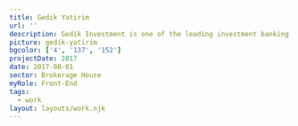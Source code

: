 ```yaml
---
title: Gedik Yatirim
url: ''
description: Gedik Investment is one of the leading investment banking advisory and brokerage firms in Turkey, providing research and brokerage services to domestic and foreign clients.
picture: gedik-yatirim
bgcolor: ['4', '137', '152']
projectDate: 2017
date: 2017-08-01
sector: Brokerage House
myRole: Front-End
tags:
  - work
layout: layouts/work.njk
---
```

